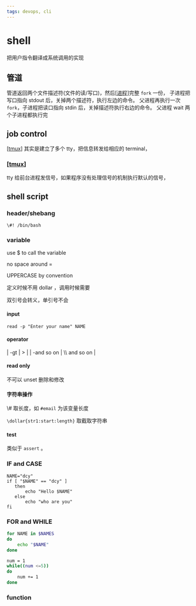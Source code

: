 ```yaml
---
tags: devops, cli
---
```

# shell

把用户指令翻译成系统调用的实现

## 管道

管道返回两个文件描述符(文件的读/写口)，然后[[进程]]完整 `fork` 一份，
子进程把写口指向 stdout 后，关掉两个描述符，执行左边的命令。
父进程再执行一次 `fork`，子进程把读口指向 stdin 后，关掉描述符执行右边的命令。
父进程 wait 两个子进程都执行完

## job control

[[tmux]] 其实是建立了多个 tty，把信息转发给相应的 terminal，

### [[tmux]]

tty 给前台进程发信号，如果程序没有处理信号的机制执行默认的信号，

## shell script

### header/shebang

```shell
\#! /bin/bash
```

### variable

use $ to call the variable

no space around =

UPPERCASE by convention

定义时候不用 dollar ，调用时候需要

双引号会转义，单引号不会

#### input

```shell
read -p "Enter your name" NAME
```

#### operator

| -gt        | &gt;           |
| -and so on | \\\\ and so on |

#### read only

不可以 unset 删除和修改

#### 字符串操作

\\# 取长度，如 `#email` 为该变量长度

`\dollar{str1:start:length}` 取截取字符串

#### test

类似于 `assert` 。

### IF and CASE

```shell
NAME="dcy"
if [ "$NAME" == "dcy" ]
   then
       echo "Hello $NAME"
   else
       echo "who are you"
fi
```

### FOR and WHILE

```sh
for NAME in $NAMES
do
    echo "$NAME"
done

num = 1
while((num <=5))
do
    num += 1
done
```

### function

[//begin]: # "Autogenerated link references for markdown compatibility"
[进程]: <../operating system/进程.md> "进程"
[tmux]: tmux.md "tmux"
[//end]: # "Autogenerated link references"
